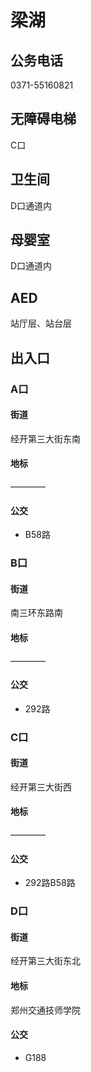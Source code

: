 # 梁湖

## 公务电话

0371-55160821

## 无障碍电梯

C口

## 卫生间

D口通道内

## 母婴室

D口通道内

## AED

站厅层、站台层

## 出入口

### A口

#### 街道

经开第三大街东南

#### 地标

————

#### 公交

- B58路

### B口

#### 街道

南三环东路南

#### 地标

————

#### 公交

- 292路

### C口

#### 街道

经开第三大街西

#### 地标

————

#### 公交

- 292路B58路

### D口

#### 街道

经开第三大街东北

#### 地标

郑州交通技师学院

#### 公交

- G188

